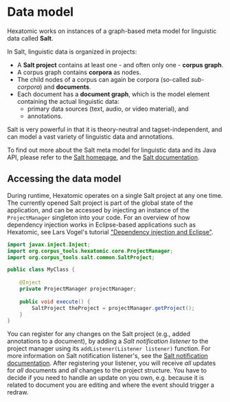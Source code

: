 # Data model

Hexatomic works on instances of a graph-based meta model for linguistic data called **Salt**.

In Salt, linguistic data is organized in projects: 

- A **Salt project** contains at least one - and often only one - **corpus graph**.
- A corpus graph contains **corpora** as nodes. 
- The child nodes of a corpus can again be corpora (so-called *sub-corpora*) and **documents**.
- Each document has a **document graph**, which is the model element containing the actual linguistic data: 
    - primary data sources (text, audio, or video material), and
    - annotations.

Salt is very powerful in that it is theory-neutral and tagset-independent, and can model a vast variety of linguistic data and annotations.

To find out more about the Salt meta model for linguistic data and its Java API, please refer to the [Salt homepage](https://corpus-tools.org/salt), and the [Salt documentation](https://korpling.github.io/salt/doc/).

## Accessing the data model

During runtime, Hexatomic operates on a single Salt project at any one time.
The currently opened Salt project is part of the global state of the application, and can be accessed by injecting an instance of the `ProjectManager` singleton into your code.
For an overview of how dependency injection works in Eclipse-based applications such as Hexatomic, see Lars Vogel's tutorial ["Dependency injection and Eclipse"](http://web.archive.org/web/20190807184652/https://www.vogella.com/tutorials/EclipseRCP/article.html#dependency-injection-and-eclipse).

```java
import javax.inject.Inject;
import org.corpus_tools.hexatomic.core.ProjectManager;
import org.corpus_tools.salt.common.SaltProject;

public class MyClass {
	
	@Inject
	private ProjectManager projectManager;
	
	public void execute() {
		SaltProject theProject = projectManager.getProject();
	}
}
```

You can register for any changes on the Salt project (e.g., added annotations to a document), by adding a *Salt notification listener* to the project manager using its `addListener(Listener listener)` function.
For more information on Salt notification listener's, see the [Salt notification documentation](https://korpling.github.io/salt/doc/notification.html).
After registering your listener, you will receive *all* updates for *all* documents and *all* changes to the project structure.
You have to decide if you need to handle an update on you own, e.g. because it is related to document you are editing and where the event should trigger a redraw.
